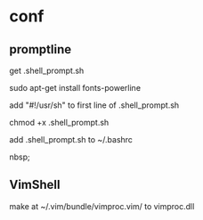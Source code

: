 # conf 

## promptline

get .shell_prompt.sh

sudo apt-get install fonts-powerline

add "#!/usr/sh" to first line of .shell_prompt.sh

chmod +x .shell_prompt.sh

add .shell_prompt.sh to ~/.bashrc

nbsp;
## VimShell

make at ~/.vim/bundle/vimproc.vim/ to vimproc.dll
